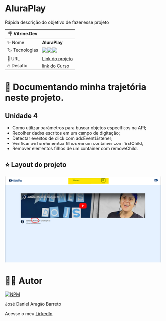 # AluraPlay

Rápida descrição do objetivo de fazer esse projeto

| :placard: Vitrine.Dev |     |
| -------------  | --- |
| :sparkles: Nome        | **AluraPlay**
| :label: Tecnologias | <img src="https://img.shields.io/badge/HTML5-E34F26?style=for-the-badge&logo=html5&logoColor=white"><img src="https://img.shields.io/badge/CSS3-1572B6?style=for-the-badge&logo=css3&logoColor=white"><img src="https://img.shields.io/badge/JavaScript-F7DF1E?style=for-the-badge&logo=javascript&logoColor=black">
| :rocket: URL         | [Link do projeto]()
| :fire: Desafio     | [link do Curso](https://cursos.alura.com.br/course/javascript-criando-requisicoes)


# 🤯 Documentando minha trajetória neste projeto.

## Unidade 4

- Como utilizar parâmetros para buscar objetos específicos na API;
- Recolher dados escritos em um campo de digitação;
- Detectar eventos de click com addEventListener;
- Verificar se há elementos filhos em um container com firstChild;
- Remover elementos filhos de um container com removeChild.

## ⭐ Layout do projeto
![Layout](https://github.com/DanielBarret0/JavaScript-criando-requisisoes/blob/unidade-4/prints/unidade-4.png)


# 🙋‍♂️ Autor

[![NPM](https://img.shields.io/npm/l/react)](https://github.com/DanielBarret0/codeChella/blob/main/LICENSE.md)

José Daniel Aragão Barreto

Acesse o meu [LinkedIn](https://www.linkedin.com/in/daniel-barreto-1b763216a/)
